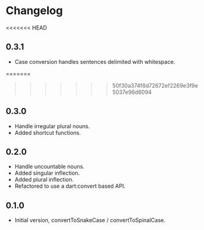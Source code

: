 # Changelog

<<<<<<< HEAD
## 0.3.1

- Case conversion handles sentences delimited with whitespace.

=======
>>>>>>> 50f30a374f8d72672ef2269e3f9e5037e96d6094
## 0.3.0

- Handle irregular plural nouns.
- Added shortcut functions.

## 0.2.0

- Handle uncountable nouns.
- Added singular inflection.
- Added plural inflection.
- Refactored to use a dart:convert based API.

## 0.1.0

- Initial version, convertToSnakeCase / convertToSpinalCase.
